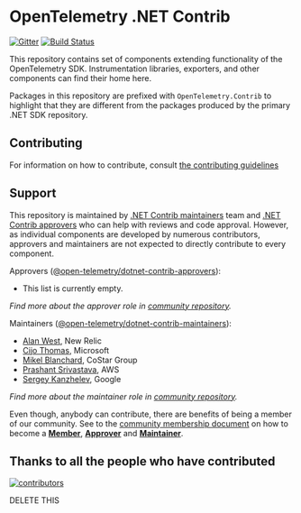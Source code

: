 # OpenTelemetry .NET Contrib

[![Gitter](https://badges.gitter.im/open-telemetry/opentelemetry-dotnet.svg)](https://gitter.im/open-telemetry/opentelemetry-dotnet?utm_source=badge&utm_medium=badge&utm_campaign=pr-badge)
[![Build
Status](https://action-badges.now.sh/open-telemetry/opentelemetry-dotnet-contrib)](https://github.com/open-telemetry/opentelemetry-dotnet-contrib/actions)

This repository contains set of components extending functionality of the
OpenTelemetry SDK. Instrumentation libraries, exporters, and other components
can find their home here.

Packages in this repository are prefixed with `OpenTelemetry.Contrib` to highlight
that they are different from the packages produced by the primary .NET SDK repository.

## Contributing

For information on how to contribute, consult [the contributing
guidelines](./CONTRIBUTING.md)

## Support

This repository is maintained by [.NET Contrib
maintainers](https://github.com/orgs/open-telemetry/teams/dotnet-contrib-maintainers)
team and [.NET Contrib
approvers](https://github.com/orgs/open-telemetry/teams/dotnet-contrib-approvers)
who can help with reviews and code approval. However, as individual components
are developed by numerous contributors, approvers and maintainers are not
expected to directly contribute to every component.

Approvers
([@open-telemetry/dotnet-contrib-approvers](https://github.com/orgs/open-telemetry/teams/dotnet-contrib-approvers)):

* This list is currently empty.

*Find more about the approver role in [community
repository](https://github.com/open-telemetry/community/blob/main/community-membership.md#approver).*

Maintainers
([@open-telemetry/dotnet-contrib-maintainers](https://github.com/orgs/open-telemetry/teams/dotnet-contrib-maintainers)):

* [Alan West](https://github.com/alanwest), New Relic
* [Cijo Thomas](https://github.com/cijothomas), Microsoft
* [Mikel Blanchard](https://github.com/CodeBlanch), CoStar Group
* [Prashant Srivastava](https://github.com/srprash), AWS
* [Sergey Kanzhelev](https://github.com/SergeyKanzhelev), Google

*Find more about the maintainer role in [community
repository](https://github.com/open-telemetry/community/blob/main/community-membership.md#maintainer).*

Even though, anybody can contribute, there are benefits of being a member of our
community. See to the [community membership
document](https://github.com/open-telemetry/community/blob/master/community-membership.md)
on how to become a
[**Member**](https://github.com/open-telemetry/community/blob/master/community-membership.md#member),
[**Approver**](https://github.com/open-telemetry/community/blob/master/community-membership.md#approver)
and
[**Maintainer**](https://github.com/open-telemetry/community/blob/master/community-membership.md#maintainer).

## Thanks to all the people who have contributed

[![contributors](https://contributors-img.web.app/image?repo=open-telemetry/opentelemetry-dotnet-contrib)](https://github.com/open-telemetry/opentelemetry-dotnet-contrib/graphs/contributors)

DELETE THIS
